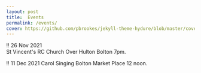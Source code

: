 ```yaml
---
layout: post
title:  Events
permalink: /events/
cover: https://github.com/pbrookes/jekyll-theme-hydure/blob/master/cover.jpg?raw=tru
---
```

                     
!! 26 Nov 2021    
St Vincent's RC Church
Over Hulton Bolton  7pm.
                 
!! 11 Dec 2021
Carol Singing 
Bolton Market Place 12 noon.

